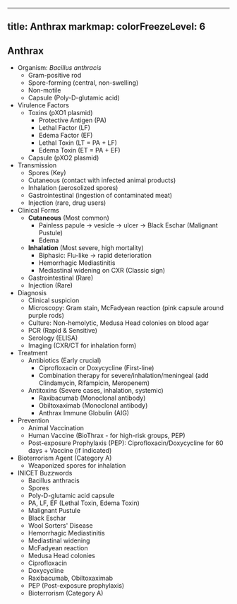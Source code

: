 
---
title: Anthrax
markmap:
  colorFreezeLevel: 6
---

## Anthrax
- Organism: *Bacillus anthracis*
  - Gram-positive rod
  - Spore-forming (central, non-swelling)
  - Non-motile
  - Capsule (Poly-D-glutamic acid)
- Virulence Factors
  - Toxins (pXO1 plasmid)
    - Protective Antigen (PA)
    - Lethal Factor (LF)
    - Edema Factor (EF)
    - Lethal Toxin (LT = PA + LF)
    - Edema Toxin (ET = PA + EF)
  - Capsule (pXO2 plasmid)
- Transmission
  - Spores (Key)
  - Cutaneous (contact with infected animal products)
  - Inhalation (aerosolized spores)
  - Gastrointestinal (ingestion of contaminated meat)
  - Injection (rare, drug users)
- Clinical Forms
  - **Cutaneous** (Most common)
    - Painless papule -> vesicle -> ulcer -> Black Eschar (Malignant Pustule)
    - Edema
  - **Inhalation** (Most severe, high mortality)
    - Biphasic: Flu-like -> rapid deterioration
    - Hemorrhagic Mediastinitis
    - Mediastinal widening on CXR (Classic sign)
  - Gastrointestinal (Rare)
  - Injection (Rare)
- Diagnosis
  - Clinical suspicion
  - Microscopy: Gram stain, McFadyean reaction (pink capsule around purple rods)
  - Culture: Non-hemolytic, Medusa Head colonies on blood agar
  - PCR (Rapid & Sensitive)
  - Serology (ELISA)
  - Imaging (CXR/CT for inhalation form)
- Treatment
  - Antibiotics (Early crucial)
    - Ciprofloxacin or Doxycycline (First-line)
    - Combination therapy for severe/inhalation/meningeal (add Clindamycin, Rifampicin, Meropenem)
  - Antitoxins (Severe cases, inhalation, systemic)
    - Raxibacumab (Monoclonal antibody)
    - Obiltoxaximab (Monoclonal antibody)
    - Anthrax Immune Globulin (AIG)
- Prevention
  - Animal Vaccination
  - Human Vaccine (BioThrax - for high-risk groups, PEP)
  - Post-exposure Prophylaxis (PEP): Ciprofloxacin/Doxycycline for 60 days + Vaccine (if indicated)
- Bioterrorism Agent (Category A)
  - Weaponized spores for inhalation
- INICET Buzzwords
  - Bacillus anthracis
  - Spores
  - Poly-D-glutamic acid capsule
  - PA, LF, EF (Lethal Toxin, Edema Toxin)
  - Malignant Pustule
  - Black Eschar
  - Wool Sorters' Disease
  - Hemorrhagic Mediastinitis
  - Mediastinal widening
  - McFadyean reaction
  - Medusa Head colonies
  - Ciprofloxacin
  - Doxycycline
  - Raxibacumab, Obiltoxaximab
  - PEP (Post-exposure prophylaxis)
  - Bioterrorism (Category A)

